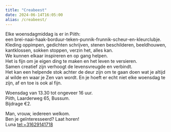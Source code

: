 ```yaml
---
title: "Creabeest"
date: 2024-06-14T16:05:00
alias: /creabeest/
---
```


Elke woensdagmiddag is er in Piith:\
een brei-naai-haak-borduur-teken-punnik-frunnik-scheur-en-kleurclubje. Kleding oppimpen, gedichten schrijven, stenen beschilderen, beeldhouwen, kantklossen, sokken stoppen, verzin het, alles kan.\
We kunnen elkaar inspireren en op gang helpen.\
Het is fijn om je eigen ding te maken en het leven te versieren.\
Samen creatief zijn verhoogt de levensvreugde en verbindt.\
Het kan een helpende stok achter de deur zijn om te gaan doen wat je altijd al wilde en waar je Zen van wordt. En je hoeft er echt niet elke woensdag te zijn, af en toe is ook al fijn.

Woensdag van 13.30 tot ongeveer 16 uur.\
Piith, Laarderweg 65, Bussum.\
Bijdrage €2.

Man, vrouw, iedereen welkom.\
Ben je geïnteresseerd? Laat horen!\
Luna [tel:+31629141718](06-29141718)
